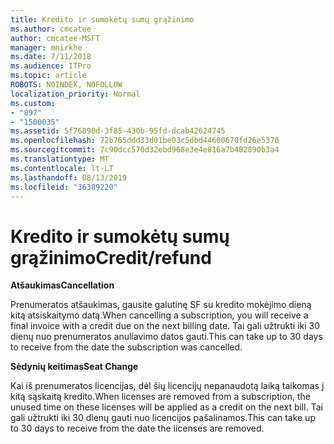 ```yaml
---
title: Kredito ir sumokėtų sumų grąžinimo
ms.author: cmcatee
author: cmcatee-MSFT
manager: mnirkhe
ms.date: 7/11/2018
ms.audience: ITPro
ms.topic: article
ROBOTS: NOINDEX, NOFOLLOW
localization_priority: Normal
ms.custom:
- "897"
- "1500035"
ms.assetid: 5f76890d-3f85-430b-95fd-dcab42624745
ms.openlocfilehash: 72b765ddd33d01be03c5dbd44600670fd26e5370
ms.sourcegitcommit: 7c90dcc570d32ebd968e3e4e816a7b482890b3a4
ms.translationtype: MT
ms.contentlocale: lt-LT
ms.lasthandoff: 08/13/2019
ms.locfileid: "36389220"
---
```

# <a name="creditrefund"></a><span data-ttu-id="25268-102">Kredito ir sumokėtų sumų grąžinimo</span><span class="sxs-lookup"><span data-stu-id="25268-102">Credit/refund</span></span>

<span data-ttu-id="25268-103">**Atšaukimas**</span><span class="sxs-lookup"><span data-stu-id="25268-103">**Cancellation**</span></span>
  
<span data-ttu-id="25268-104">Prenumeratos atšaukimas, gausite galutinę SF su kredito mokėjimo dieną kitą atsiskaitymo datą.</span><span class="sxs-lookup"><span data-stu-id="25268-104">When cancelling a subscription, you will receive a final invoice with a credit due on the next billing date.</span></span> <span data-ttu-id="25268-105">Tai gali užtrukti iki 30 dienų nuo prenumeratos anuliavimo datos gauti.</span><span class="sxs-lookup"><span data-stu-id="25268-105">This can take up to 30 days to receive from the date the subscription was cancelled.</span></span>
  
<span data-ttu-id="25268-106">**Sėdynių keitimas**</span><span class="sxs-lookup"><span data-stu-id="25268-106">**Seat Change**</span></span>
  
<span data-ttu-id="25268-107">Kai iš prenumeratos licencijas, dėl šių licencijų nepanaudotą laiką taikomas į kitą sąskaitą kredito.</span><span class="sxs-lookup"><span data-stu-id="25268-107">When licenses are removed from a subscription, the unused time on these licenses will be applied as a credit on the next bill.</span></span> <span data-ttu-id="25268-108">Tai gali užtrukti iki 30 dienų gauti nuo licencijos pašalinamos.</span><span class="sxs-lookup"><span data-stu-id="25268-108">This can take up to 30 days to receive from the date the licenses are removed.</span></span>
